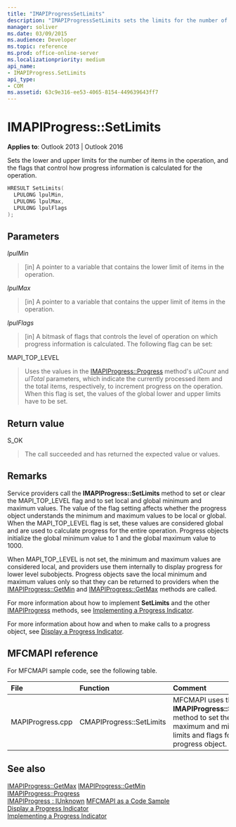 ```yaml
---
title: "IMAPIProgressSetLimits"
description: "IMAPIProgressSetLimits sets the limits for the number of items in the operation, and the flags that control how progress information is calculated."
manager: soliver
ms.date: 03/09/2015
ms.audience: Developer
ms.topic: reference
ms.prod: office-online-server
ms.localizationpriority: medium
api_name:
- IMAPIProgress.SetLimits
api_type:
- COM
ms.assetid: 63c9e316-ee53-4065-8154-449639643ff7
---
```


# IMAPIProgress::SetLimits

**Applies to**: Outlook 2013 | Outlook 2016
  
Sets the lower and upper limits for the number of items in the operation, and the flags that control how progress information is calculated for the operation.
  
```cpp
HRESULT SetLimits(
  LPULONG lpulMin,
  LPULONG lpulMax,
  LPULONG lpulFlags
);
```

## Parameters

 _lpulMin_
  
> [in] A pointer to a variable that contains the lower limit of items in the operation.

 _lpulMax_
  
> [in] A pointer to a variable that contains the upper limit of items in the operation.

 _lpulFlags_
  
> [in] A bitmask of flags that controls the level of operation on which progress information is calculated. The following flag can be set:

MAPI_TOP_LEVEL
  
> Uses the values in the [IMAPIProgress::Progress](imapiprogress-progress.md) method's _ulCount_ and _ulTotal_ parameters, which indicate the currently processed item and the total items, respectively, to increment progress on the operation. When this flag is set, the values of the global lower and upper limits have to be set.

## Return value

S_OK
  
> The call succeeded and has returned the expected value or values.

## Remarks

Service providers call the **IMAPIProgress::SetLimits** method to set or clear the MAPI_TOP_LEVEL flag and to set local and global minimum and maximum values. The value of the flag setting affects whether the progress object understands the minimum and maximum values to be local or global. When the MAPI_TOP_LEVEL flag is set, these values are considered global and are used to calculate progress for the entire operation. Progress objects initialize the global minimum value to 1 and the global maximum value to 1000.
  
When MAPI_TOP_LEVEL is not set, the minimum and maximum values are considered local, and providers use them internally to display progress for lower level subobjects. Progress objects save the local minimum and maximum values only so that they can be returned to providers when the [IMAPIProgress::GetMin](imapiprogress-getmin.md) and [IMAPIProgress::GetMax](imapiprogress-getmax.md) methods are called.
  
For more information about how to implement **SetLimits** and the other [IMAPIProgress](imapiprogressiunknown.md) methods, see [Implementing a Progress Indicator](implementing-a-progress-indicator.md).
  
For more information about how and when to make calls to a progress object, see [Display a Progress Indicator](how-to-display-a-progress-indicator.md).
  
## MFCMAPI reference

For MFCMAPI sample code, see the following table.
  
|**File**|**Function**|**Comment**|
|:-----|:-----|:-----|
|MAPIProgress.cpp  <br/> |CMAPIProgress::SetLimits  <br/> |MFCMAPI uses the **IMAPIProgress::SetLimits** method to set the maximum and minimum limits and flags for the progress object. |

## See also

[IMAPIProgress::GetMax](imapiprogress-getmax.md)
[IMAPIProgress::GetMin](imapiprogress-getmin.md)  
[IMAPIProgress::Progress](imapiprogress-progress.md)  
[IMAPIProgress : IUnknown](imapiprogressiunknown.md)
[MFCMAPI as a Code Sample](mfcmapi-as-a-code-sample.md)  
[Display a Progress Indicator](how-to-display-a-progress-indicator.md)  
[Implementing a Progress Indicator](implementing-a-progress-indicator.md)
